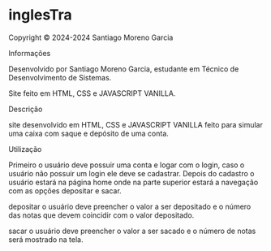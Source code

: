 # inglesTra


Copyright © 2024-2024 Santiago Moreno Garcia

Informações

Desenvolvido por Santiago Moreno Garcia, estudante em Técnico de Desenvolvimento de Sistemas.

Site feito em HTML, CSS e JAVASCRIPT VANILLA.

Descrição

site desenvolvido em HTML, CSS e JAVASCRIPT VANILLA
 feito para simular uma caixa com saque e depósito de uma conta.

Utilização

Primeiro o usuário deve possuir uma conta e logar com o login, caso o usuário não possuir um login ele deve se cadastrar.
Depois do cadastro o usuário estará na página home onde na parte superior estará a navegação com as opções depositar e sacar.

depositar
o usuário deve preencher o valor a ser depositado e o número das notas que devem coincidir com o valor depositado.

sacar
o usuário deve preencher o valor a ser sacado e o número de notas será mostrado na tela.

